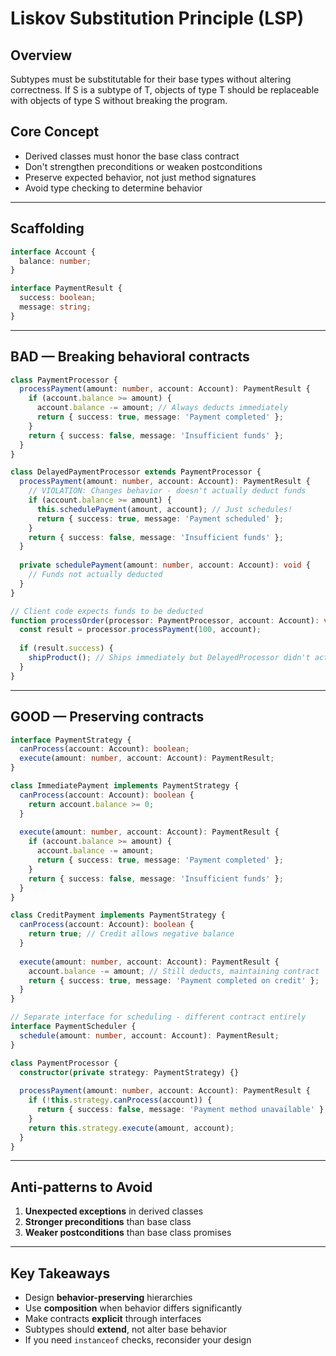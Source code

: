 # Liskov Substitution Principle (LSP)

## Overview

Subtypes must be substitutable for their base types without
altering correctness. If S is a subtype of T, objects of
type T should be replaceable with objects of type S
without breaking the program.

## Core Concept

- Derived classes must honor the base class contract
- Don't strengthen preconditions or weaken postconditions
- Preserve expected behavior, not just method signatures
- Avoid type checking to determine behavior

---

## Scaffolding

```typescript
interface Account {
  balance: number;
}

interface PaymentResult {
  success: boolean;
  message: string;
}
```

---

## BAD — Breaking behavioral contracts

```typescript
class PaymentProcessor {
  processPayment(amount: number, account: Account): PaymentResult {
    if (account.balance >= amount) {
      account.balance -= amount; // Always deducts immediately
      return { success: true, message: 'Payment completed' };
    }
    return { success: false, message: 'Insufficient funds' };
  }
}

class DelayedPaymentProcessor extends PaymentProcessor {
  processPayment(amount: number, account: Account): PaymentResult {
    // VIOLATION: Changes behavior - doesn't actually deduct funds
    if (account.balance >= amount) {
      this.schedulePayment(amount, account); // Just schedules!
      return { success: true, message: 'Payment scheduled' };
    }
    return { success: false, message: 'Insufficient funds' };
  }
  
  private schedulePayment(amount: number, account: Account): void {
    // Funds not actually deducted
  }
}

// Client code expects funds to be deducted
function processOrder(processor: PaymentProcessor, account: Account): void {
  const result = processor.processPayment(100, account);
  
  if (result.success) {
    shipProduct(); // Ships immediately but DelayedProcessor didn't actually charge!
  }
}
```

---

## GOOD — Preserving contracts

```typescript
interface PaymentStrategy {
  canProcess(account: Account): boolean;
  execute(amount: number, account: Account): PaymentResult;
}

class ImmediatePayment implements PaymentStrategy {
  canProcess(account: Account): boolean {
    return account.balance >= 0;
  }
  
  execute(amount: number, account: Account): PaymentResult {
    if (account.balance >= amount) {
      account.balance -= amount;
      return { success: true, message: 'Payment completed' };
    }
    return { success: false, message: 'Insufficient funds' };
  }
}

class CreditPayment implements PaymentStrategy {
  canProcess(account: Account): boolean {
    return true; // Credit allows negative balance
  }
  
  execute(amount: number, account: Account): PaymentResult {
    account.balance -= amount; // Still deducts, maintaining contract
    return { success: true, message: 'Payment completed on credit' };
  }
}

// Separate interface for scheduling - different contract entirely
interface PaymentScheduler {
  schedule(amount: number, account: Account): PaymentResult;
}

class PaymentProcessor {
  constructor(private strategy: PaymentStrategy) {}
  
  processPayment(amount: number, account: Account): PaymentResult {
    if (!this.strategy.canProcess(account)) {
      return { success: false, message: 'Payment method unavailable' };
    }
    return this.strategy.execute(amount, account);
  }
}
```

---

## Anti-patterns to Avoid

1. **Unexpected exceptions** in derived classes
2. **Stronger preconditions** than base class
3. **Weaker postconditions** than base class promises

---

## Key Takeaways

- Design **behavior-preserving** hierarchies
- Use **composition** when behavior differs significantly
- Make contracts **explicit** through interfaces
- Subtypes should **extend**, not alter base behavior
- If you need `instanceof` checks, reconsider your design
